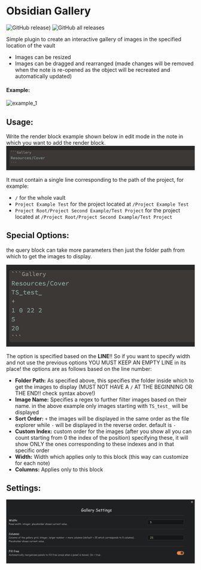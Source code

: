 # Obsidian Gallery
![GitHub release)](https://img.shields.io/github/v/release/Darakah/obsidian-gallery)
![GitHub all releases](https://img.shields.io/github/downloads/Darakah/obsidian-gallery/total)

Simple plugin to create an interactive gallery of images in the specified location of the vault

- Images can be resized 
- Images can be dragged and rearranged
(made changes will be removed when the note is re-opened as the object will be recreated and automatically updated)

#### Example:
![example_1](https://raw.githubusercontent.com/Darakah/obsidian-gallery/main/images/example_1.png) 

## Usage:

Write the render block example shown below in edit mode in the note in which you want to add the render block.
![example_2](https://raw.githubusercontent.com/Darakah/obsidian-gallery/main/images/example_2.png) 

It must contain a single line corresponding to the path of the project, for example:
- `/` for the whole vault
- `Project Example Test` for the project located at `/Project Example Test` 
- `Project Root/Project Second Example/Test Project` for the project located at `/Project Root/Project Second Example/Test Project`

## Special Options:

the query block can take more parameters then just the folder path from which to get the images to display. 

![example_2](https://raw.githubusercontent.com/Darakah/obsidian-gallery/main/images/example_4.png) 

The option is specified based on the **LINE**!! So if you want to specify width and not use the previous options YOU MUST KEEP AN EMPTY LINE in its place!
the options are as follows based on the line number:
- **Folder Path:** As specified above, this specifies the folder inside which to get the images to display (MUST NOT HAVE A `/` AT THE BEGINNING OR THE END!! check syntax above!)
- **Image Name:** Specifies a regex to further filter images based on their name. in the above example only images starting with `TS_test_` will be displayed
- **Sort Order:** `+` the images will be displayed in the same order as the file explorer while `-` will be displayed in the reverse order. default is `-`
- **Custom Index:** custom order for the images (after you show all you can count starting from 0 the index of the position) specifying these, it will show ONLY the ones corresponding to these indexes and in that specific order
- **Width:** Width which applies only to this block (this way can customize for each note)
- **Columns:** Applies only to this block


## Settings:
![example_3](https://raw.githubusercontent.com/Darakah/obsidian-gallery/main/images/example_3.png) 
